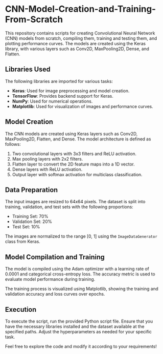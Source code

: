 # CNN-Model-Creation-and-Training-From-Scratch
This repository contains scripts for creating Convolutional Neural Network (CNN) models from scratch, compiling them, training and testing them, and plotting performance curves. The models are created using the Keras library, with various layers such as Conv2D, MaxPooling2D, Dense, and Flatten.

## Libraries Used

The following libraries are imported for various tasks:

* **Keras**: Used for image preprocessing and model creation.
* **TensorFlow**: Provides backend support for Keras.
* **NumPy**: Used for numerical operations.
* **Matplotlib**: Used for visualization of images and performance curves.

## Model Creation

The CNN models are created using Keras layers such as Conv2D, MaxPooling2D, Flatten, and Dense. The model architecture is defined as follows:

1. Two convolutional layers with 3x3 filters and ReLU activation.
2. Max pooling layers with 2x2 filters.
3. Flatten layer to convert the 2D feature maps into a 1D vector.
4. Dense layers with ReLU activation.
5. Output layer with softmax activation for multiclass classification.

## Data Preparation

The input images are resized to 64x64 pixels. The dataset is split into training, validation, and test sets with the following proportions:

* Training Set: 70%
* Validation Set: 20%
* Test Set: 10%

The images are normalized to the range [0, 1] using the `ImageDataGenerator` class from Keras.

## Model Compilation and Training

The model is compiled using the Adam optimizer with a learning rate of 0.0001 and categorical cross-entropy loss. The accuracy metric is used to evaluate model performance during training.

The training process is visualized using Matplotlib, showing the training and validation accuracy and loss curves over epochs.

## Execution

To execute the script, run the provided Python script file. Ensure that you have the necessary libraries installed and the dataset available at the specified paths. Adjust the hyperparameters as needed for your specific task.

Feel free to explore the code and modify it according to your requirements!
